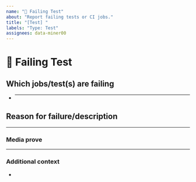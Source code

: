 ```yaml
---
name: "💉 Failing Test"
about: "Report failing tests or CI jobs."
title: "[Test] "
labels: "Type: Test"
assignees: data-miner00
---
```


# **💉 Failing Test**

## **Which jobs/test(s) are failing**

<!-- The CI jobs or tests that are failing -->

- ***

## **Reason for failure/description**

<!-- Try to describe why the test is failing or what we are missing to make it pass. -->

---

### **Media prove**

<!-- If applicable, add screenshots or videos to help explain your problem. -->

---

### **Additional context**

<!-- Add any other context or additional information about the problem here. -->

-

<!--📛📛📛📛📛📛📛📛📛📛📛📛📛📛📛📛📛📛📛📛📛📛📛📛📛📛📛📛📛📛

Oh, hi there! 😄

To expedite issue processing, please search open and closed issues before submitting a new one.
Please read our Rules of Conduct at this repository's `.github/CODE_OF_CONDUCT.md`

📛📛📛📛📛📛📛📛📛📛📛📛📛📛📛📛📛📛📛📛📛📛📛📛📛📛📛📛📛📛📛📛-->
